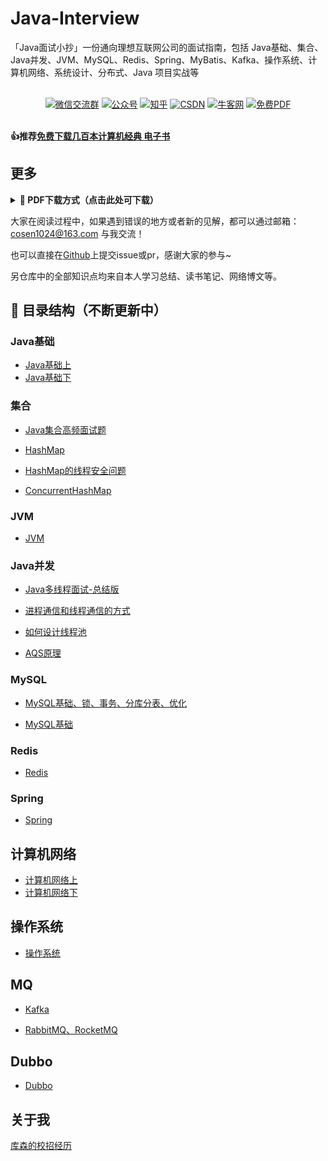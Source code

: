 # Java-Interview
「Java面试小抄」一份通向理想互联网公司的面试指南，包括 Java基础、集合、Java并发、JVM、MySQL、Redis、Spring、MyBatis、Kafka、操作系统、计算机网络、系统设计、分布式、Java 项目实战等



<p align="center">
    <br>
    <a href="http://blog-img.coolsen.cn/img/image-20210617144435278.png"><img src="https://img.shields.io/badge/WeChat-微信交流群-blue.svg" alt="微信交流群"></a>
<a href="http://blog-img.coolsen.cn/img/公众号.jpg"><img src="https://img.shields.io/badge/公众号-程序员库森-green.svg" alt="公众号"></a>
  <a href="https://www.zhihu.com/people/ku-sen-1"><img src="https://img.shields.io/badge/知乎-程序员库森-informational.svg" alt="知乎"></a>
   <a href="https://blog.csdn.net/weixin_45545542"><img src="https://img.shields.io/badge/CSDN-程序员库森-important.svg" alt="CSDN"></a>
       <a href="https://www.nowcoder.com/profile/540390845"><img src="https://img.shields.io/badge/牛客网-程序员库森-9cf" alt="牛客网"></a>
           <a href="https://github.com/cosen1024/awesome-cs-books"><img src="https://img.shields.io/badge/PDF-免费计算机电子书籍-lightgrey.svg" alt="免费PDF"></a>
        </p>

<div>
 <br> <strong>👍推荐<a href="https://github.com/cosen1024/awesome-cs-books">免费下载几百本计算机经典 电子书</a></strong> <br>
    </div> 

## 更多
<a name="download"></a>

<b><details><summary> :orange_book: PDF下载方式（点击此处可下载）</summary></b>


请微信扫描或搜索下方个人公众号『**程序员库森**』后，回复关键字『**pdf**』，即可下载该面试小抄的**最新 PDF 版本**。

<a name="公众号"></a>
<div align="center"><img src="http://blog-img.coolsen.cn/img/公众号.jpg" style="zoom:50%;" />
    <p>个人公众号</p>
</div>
</details>

大家在阅读过程中，如果遇到错误的地方或者新的见解，都可以通过邮箱：cosen1024@163.com 与我交流！

也可以直接在[Github](https://github.com/cosen1024/Java-Interview)上提交issue或pr，感谢大家的参与~

另仓库中的全部知识点均来自本人学习总结、读书笔记、网络博文等。
## 🚀 目录结构（不断更新中）

### Java基础

* [Java基础上](https://github.com/cosen1024/Java-Interview/blob/main/Java%E5%9F%BA%E7%A1%80/Java%E5%9F%BA%E7%A1%80%E4%B8%8A.md)
* [Java基础下](https://github.com/cosen1024/Java-Interview/blob/main/Java%E5%9F%BA%E7%A1%80/Java%E5%9F%BA%E7%A1%80%E4%B8%8B.md)
### 集合
* [Java集合高频面试题](https://github.com/cosen1024/Java-Interview/blob/main/Java%E9%9B%86%E5%90%88/Java%E9%9B%86%E5%90%88%E9%AB%98%E9%A2%91%E9%9D%A2%E8%AF%95%E9%A2%98.md)
* [HashMap](https://github.com/cosen1024/Java-Interview/blob/main/Java集合/HashMap.md)

* [HashMap的线程安全问题](https://github.com/cosen1024/Java-Interview/blob/main/Java集合/HashMap的线程安全问题.md)
* [ConcurrentHashMap](https://github.com/cosen1024/Java-Interview/blob/main/Java集合/ConcurrentHashMap.md)

### JVM

* [JVM](https://github.com/cosen1024/Java-Interview/blob/main/JVM/JVM.md)

### Java并发

* [Java多线程面试-总结版](https://github.com/cosen1024/Java-Interview/blob/main/Java%E5%B9%B6%E5%8F%91/Java%E5%A4%9A%E7%BA%BF%E7%A8%8B%E6%80%BB%E7%BB%93%E7%89%88.md)

* [进程通信和线程通信的方式](https://github.com/cosen1024/Java-Interview/blob/main/Java并发/进程通信和线程通信的方式.md)

* [如何设计线程池](https://github.com/cosen1024/Java-Interview/blob/main/Java并发/如何设计线程池.md)

* [AQS原理](https://github.com/cosen1024/Java-Interview/blob/main/Java并发/AQS.md)

### MySQL
* [MySQL基础、锁、事务、分库分表、优化](https://github.com/cosen1024/Java-Interview/blob/main/MySQL/MySQL%E5%9F%BA%E7%A1%80%E3%80%81%E9%94%81%E3%80%81%E4%BA%8B%E5%8A%A1%E3%80%81%E5%88%86%E5%BA%93%E5%88%86%E8%A1%A8%E3%80%81%E4%BC%98%E5%8C%96.md)

* [MySQL基础](https://github.com/cosen1024/Java-Interview/blob/main/MySQL/MySQL.md)

### Redis

* [Redis](https://github.com/cosen1024/Java-Interview/blob/main/Redis/Redis.md)

### Spring

* [Spring](https://github.com/cosen1024/Java-Interview/blob/main/Spring/Spring.md)

## 计算机网络
* [计算机网络上](https://github.com/cosen1024/Java-Interview/blob/main/%E8%AE%A1%E7%AE%97%E6%9C%BA%E7%BD%91%E7%BB%9C/%E8%AE%A1%E7%AE%97%E6%9C%BA%E7%BD%91%E7%BB%9C%E4%B8%8A.md)
* [计算机网络下](https://github.com/cosen1024/Java-Interview/blob/main/%E8%AE%A1%E7%AE%97%E6%9C%BA%E7%BD%91%E7%BB%9C/%E8%AE%A1%E7%AE%97%E6%9C%BA%E7%BD%91%E7%BB%9C%E4%B8%8B.md)

## 操作系统
* [操作系统](https://github.com/cosen1024/Java-Interview/blob/main/%E6%93%8D%E4%BD%9C%E7%B3%BB%E7%BB%9F/%E6%93%8D%E4%BD%9C%E7%B3%BB%E7%BB%9F.md)

## MQ
* [Kafka](https://github.com/cosen1024/Java-Interview/blob/main/MQ/Kafka%E9%9D%A2%E8%AF%95%E9%A2%98.md)

* [RabbitMQ、RocketMQ](https://github.com/cosen1024/Java-Interview/blob/main/MQ/MQ%E9%9D%A2%E8%AF%95%E9%A2%98.md)

## Dubbo
* [Dubbo](https://github.com/cosen1024/Java-Interview/blob/main/Dubbo/Dubbo%E9%9D%A2%E8%AF%95%E9%A2%98.md)


## 关于我
[库森的校招经历](http://mp.weixin.qq.com/s?__biz=Mzg4MjUxMTI4NA==&mid=2247483796&idx=1&sn=bdc95819d442ac946b6e49dee6ee36de&chksm=cf54dd4ff82354594280041ce65f639a8ed3361df03da95bed743474a6075dfa973f35acc029&token=2080698617&lang=zh_CN#rd)
